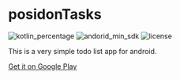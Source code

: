 # posidonTasks
![kotlin_percentage](https://img.shields.io/badge/kotlin-100%25-6779F6)
![andorid_min_sdk](https://img.shields.io/badge/minSdk-21-3DDC84)
![license](https://img.shields.io/github/license/leoxshn/posidonTasks)

This is a very simple todo list app for android.

[Get it on Google Play](https://play.google.com/store/apps/details?id=posidon.tasks)
